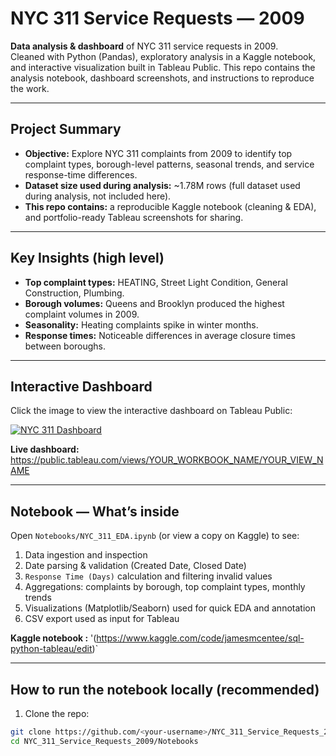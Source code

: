 # NYC 311 Service Requests — 2009

**Data analysis & dashboard** of NYC 311 service requests in 2009.  
Cleaned with Python (Pandas), exploratory analysis in a Kaggle notebook, and interactive visualization built in Tableau Public. This repo contains the analysis notebook, dashboard screenshots, and instructions to reproduce the work.

---



## Project Summary

- **Objective:** Explore NYC 311 complaints from 2009 to identify top complaint types, borough-level patterns, seasonal trends, and service response-time differences.  
- **Dataset size used during analysis:** ~1.78M rows (full dataset used during analysis, not included here).  
- **This repo contains:** a reproducible Kaggle notebook (cleaning & EDA), and portfolio-ready Tableau screenshots for sharing.

---

## Key Insights (high level)

- **Top complaint types:** HEATING, Street Light Condition, General Construction, Plumbing.  
- **Borough volumes:** Queens and Brooklyn produced the highest complaint volumes in 2009.  
- **Seasonality:** Heating complaints spike in winter months.  
- **Response times:** Noticeable differences in average closure times between boroughs.

---
## Interactive Dashboard

Click the image to view the interactive dashboard on Tableau Public:

[![NYC 311 Dashboard](Tableau/Screenshots/Dashboard_Full.png)](https://public.tableau.com/authoring/NYC311ServiceRequestsDashboard2009/NYC311ServiceRequests2009#1)

**Live dashboard:** https://public.tableau.com/views/YOUR_WORKBOOK_NAME/YOUR_VIEW_NAME



---

## Notebook — What’s inside

Open `Notebooks/NYC_311_EDA.ipynb` (or view a copy on Kaggle) to see:

1. Data ingestion and inspection  
2. Date parsing & validation (Created Date, Closed Date)  
3. `Response Time (Days)` calculation and filtering invalid values  
4. Aggregations: complaints by borough, top complaint types, monthly trends  
5. Visualizations (Matplotlib/Seaborn) used for quick EDA and annotation  
6. CSV export used as input for Tableau

**Kaggle notebook :** '(https://www.kaggle.com/code/jamesmcentee/sql-python-tableau/edit)`

---

## How to run the notebook locally (recommended)

1. Clone the repo:

```bash
git clone https://github.com/<your-username>/NYC_311_Service_Requests_2009.git
cd NYC_311_Service_Requests_2009/Notebooks


